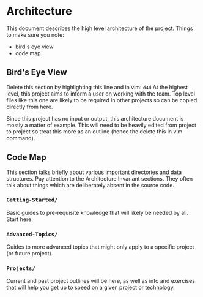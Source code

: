 # Architecture

This document describes the high level architecture of the project.  Things to make sure you note:
* bird's eye view
* code map

## Bird's Eye View
Delete this section by highlighting this line and in vim: `d4d`
At the highest level, this project aims to inform a user on working with the team.  Top level 
files like this one are likely to be required in other projects so can be copied directly from here.

Since this project has no input or output, this architecture document is mostly a matter of example.  This will need to 
be heavily edited from project to project so treat this more as an outline (hence the delete this 
in vim command).

## Code Map
This section talks briefly about various important directories and data structures. 
Pay attention to the Architecture Invariant sections. They often talk about things 
which are deliberately absent in the source code.

### `Getting-Started/`
Basic guides to pre-requisite knowledge that will likely be needed by all.  Start here.

### `Advanced-Topics/`
Guides to more advanced topics that might only apply to a specific project (or future project).

### `Projects/` 
Current and past project outlines will be here, as well as info and exercises 
that will help you get up to speed on a given project or technology.
